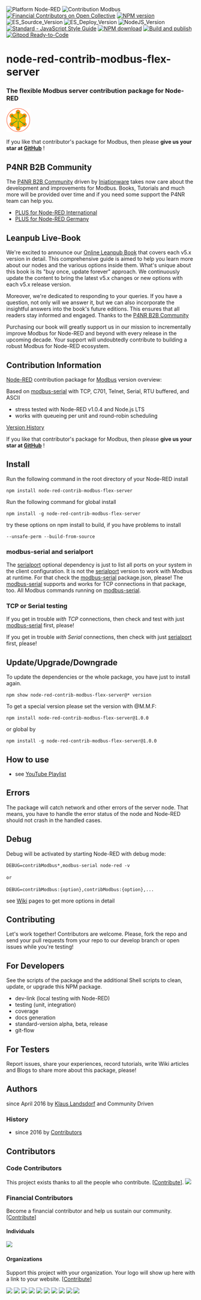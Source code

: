 ![Platform Node-RED](https://img.shields.io/badge/Platform-Node--RED-red.png)
![Contribution Modbus](https://img.shields.io/badge/Contribution-Modbus--Server-orange.png)
[![Financial Contributors on Open Collective](https://opencollective.com/node-red-contrib-modbus/all/badge.svg?label=financial+contributors)](https://opencollective.com/node-red-contrib-modbus)
[![NPM version](https://badge.fury.io/js/node-red-contrib-modbus-flex-server.png)](https://www.npmjs.com/package/node-red-contrib-modbus-flex-server)
![ES_Sourdce_Version](https://img.shields.io/badge/JS_Source-ES2019-yellow.png)
![ES_Deploy_Version](https://img.shields.io/badge/JS_Deploy-ES2015-yellow.png)
![NodeJS_Version](https://img.shields.io/badge/NodeJS-LTS-green.png)
[![Standard - JavaScript Style Guide](https://img.shields.io/badge/code%20style-standard-brightgreen.svg)](http://standardjs.com/)
[![NPM download](https://img.shields.io/npm/dm/node-red-contrib-modbus-flex-server.svg)](https://npm-stat.com/charts.html?package=node-red-contrib-modbus-flex-server)
[![Build and publish](https://github.com/BiancoRoyal/node-red-contrib-modbus-flex-server/actions/workflows/build.yml/badge.svg)](https://github.com/BiancoRoyal/node-red-contrib-modbus-flex-server/actions/workflows/build.yml)
[![Gitpod Ready-to-Code](https://img.shields.io/badge/Gitpod-ready--to--code-blue?logo=gitpod)](https://gitpod.io/#https://github.com/BiancoRoyal/node-red-contrib-modbus-flex-server)


# node-red-contrib-modbus-flex-server

### The flexible Modbus server contribution package for Node-RED

[![nodemodbus64](images/modbus-icon64.png)](https://www.npmjs.com/package/node-red-contrib-modbus-flex-server)

If you like that contributor's package for Modbus, then please **give us your star at [GitHub][12]** !

## P4NR B2B Community

The [P4NR B2B Community][16] driven by [Iniationware][15] takes now care about the development and improvements 
for Modbus. Books, Tutorials and much more will be provided over time and if you need some support the P4NR team 
can help you.

- [PLUS for Node-RED International][16]
- [PLUS for Node-RED Germany][17]

## Leanpub Live-Book

We're excited to announce our [Online Leanpub Book](https://leanpub.com/p4nr-contribution-modbus/) that covers each v5.x
version in detail. This comprehensive guide is aimed to help you learn more about our nodes and the various options inside them.
What's unique about this book is its "buy once, update forever" approach. We continuously update the content to bring
the latest v5.x changes or new options with each v5.x release version.

Moreover, we're dedicated to responding to your queries. If you have a question, not only will we answer it,
but we can also incorporate the insightful answers into the book's future editions. This ensures that all readers
stay informed and engaged. Thanks to the [P4NR B2B Community](https://p4nr.com/)

Purchasing our book will greatly support us in our mission to incrementally improve Modbus for Node-RED and beyond
with every release in the upcoming decade. Your support will undoubtedly contribute to building a robust Modbus
for Node-RED ecosystem.

## Contribution Information

[Node-RED][1] contribution package for [Modbus][8] version overview:

Based on [modbus-serial][2] with TCP, C701, Telnet, Serial, RTU buffered, and ASCII

* stress tested with Node-RED v1.0.4 and Node.js LTS
* works with queueing per unit and round-robin scheduling

[Version History](HISTORY.md)

If you like that contributor's package for Modbus, then please **give us your star at [GitHub][12]** !

## Install

Run the following command in the root directory of your Node-RED install

    npm install node-red-contrib-modbus-flex-server

Run the following command for global install

    npm install -g node-red-contrib-modbus-flex-server

try these options on npm install to build, if you have problems to install

    --unsafe-perm --build-from-source
    
### modbus-serial and serialport

The [serialport][14] optional dependency is just to list all ports on your system in the client configuration.
It is not the [serialport][14] version to work with Modbus at runtime. 
For that check the [modbus-serial][2] package.json, please!
The [modbus-serial][2] supports and works for TCP connections in that package, too.
All Modbus commands running on [modbus-serial][2].

### TCP or Serial testing
If you get in trouble *with TCP* connections, then check and test with just [modbus-serial][2] first, please!

If you get in trouble *with Serial* connections, then check with just [serialport][14] first, please!

## Update/Upgrade/Downgrade

To update the dependencies or the whole package, you have just to install again.

    npm show node-red-contrib-modbus-flex-server@* version

To get a special version please set the version with @M.M.F:

    npm install node-red-contrib-modbus-flex-server@1.0.0

or global by

    npm install -g node-red-contrib-modbus-flex-server@1.0.0

## How to use

* see [YouTube Playlist][9]

## Errors

The package will catch network and other errors of the server node. 
That means, you have to handle the error status of the node and Node-RED 
should not crash in the handled cases.

## Debug

Debug will be activated by starting Node-RED with debug mode:

    DEBUG=contribModbus*,modbus-serial node-red -v

    or

    DEBUG=contribModbus:{option},contribModbus:{option},...

see [Wiki][10] pages to get more options in detail

## Contributing

Let's work together! Contributors are welcome.
Please, fork the repo and send your pull requests from your repo 
to our develop branch or open issues while you're testing!

## For Developers

See the scripts of the package and the additional Shell scripts to clean, update, or upgrade this NPM package.

* dev-link (local testing with Node-RED)
* testing (unit, integration)
* coverage
* docs generation
* standard-version alpha, beta, release
* git-flow

## For Testers

Report issues, share your experiences, record tutorials,
write Wiki articles and Blogs to share more about this package, please!

## Authors

since April 2016 by [Klaus Landsdorf][4] and Community Driven

### History

* since 2016 by [Contributors][6]

[1]:https://nodered.org
[2]:https://www.npmjs.com/package/modbus-serial
[3]:https://flows.nodered.org/flow/bf06a87e84395e4bce276714c6f5f884
[4]:https://github.com/biancode
[5]:https://plus4nodered.com/
[6]:https://github.com/BiancoRoyal/node-red-contrib-modbus/graphs/contributors
[7]:https://github.com/jayharper
[8]:http://www.modbus.org/
[9]:http://bit.ly/2jzwjqP
[10]:https://github.com/BiancoRoyal/node-red-contrib-modbus/wiki/DEBUG
[11]:https://bianco-royal.space/supporter/
[12]:https://github.com/BiancoRoyal/node-red-contrib-modbus-flex-server
[13]:https://www.npmjs.com/package/jsmodbus
[14]:https://www.npmjs.com/package/serialport
[15]:https://iniationware.com/
[16]:https://plus4nodered.com/
[17]:https://plus4nodered.com/de/

## Contributors

### Code Contributors

This project exists thanks to all the people who contribute. [[Contribute](CONTRIBUTING.md)].
<a href="https://github.com/BiancoRoyal/node-red-contrib-modbus/graphs/contributors"><img src="https://opencollective.com/node-red-contrib-modbus/contributors.svg?width=890&button=false" /></a>

### Financial Contributors

Become a financial contributor and help us sustain our community. [[Contribute](https://opencollective.com/node-red-contrib-modbus/contribute)]

#### Individuals

<a href="https://opencollective.com/node-red-contrib-modbus"><img src="https://opencollective.com/node-red-contrib-modbus/individuals.svg?width=890"></a>

#### Organizations

Support this project with your organization. Your logo will show up here with a link to your website. [[Contribute](https://opencollective.com/node-red-contrib-modbus/contribute)]

<a href="https://opencollective.com/node-red-contrib-modbus/organization/0/website"><img src="https://opencollective.com/node-red-contrib-modbus/organization/0/avatar.svg"></a>
<a href="https://opencollective.com/node-red-contrib-modbus/organization/1/website"><img src="https://opencollective.com/node-red-contrib-modbus/organization/1/avatar.svg"></a>
<a href="https://opencollective.com/node-red-contrib-modbus/organization/2/website"><img src="https://opencollective.com/node-red-contrib-modbus/organization/2/avatar.svg"></a>
<a href="https://opencollective.com/node-red-contrib-modbus/organization/3/website"><img src="https://opencollective.com/node-red-contrib-modbus/organization/3/avatar.svg"></a>
<a href="https://opencollective.com/node-red-contrib-modbus/organization/4/website"><img src="https://opencollective.com/node-red-contrib-modbus/organization/4/avatar.svg"></a>
<a href="https://opencollective.com/node-red-contrib-modbus/organization/5/website"><img src="https://opencollective.com/node-red-contrib-modbus/organization/5/avatar.svg"></a>
<a href="https://opencollective.com/node-red-contrib-modbus/organization/6/website"><img src="https://opencollective.com/node-red-contrib-modbus/organization/6/avatar.svg"></a>
<a href="https://opencollective.com/node-red-contrib-modbus/organization/7/website"><img src="https://opencollective.com/node-red-contrib-modbus/organization/7/avatar.svg"></a>
<a href="https://opencollective.com/node-red-contrib-modbus/organization/8/website"><img src="https://opencollective.com/node-red-contrib-modbus/organization/8/avatar.svg"></a>
<a href="https://opencollective.com/node-red-contrib-modbus/organization/9/website"><img src="https://opencollective.com/node-red-contrib-modbus/organization/9/avatar.svg"></a>
